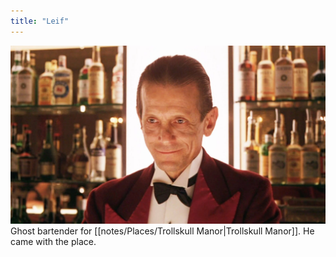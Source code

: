 ```yaml
---
title: "Leif"
---
```

![image|250](notes/images/CEB5D80C-22EF-42BE-80D9-B457D0967D09.webp)
Ghost bartender for [[notes/Places/Trollskull Manor|Trollskull Manor]]. He came with the place.